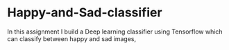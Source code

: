 # Happy-and-Sad-classifier
In this assignment I build  a Deep learning classifier using Tensorflow which can classify between happy and sad images,
